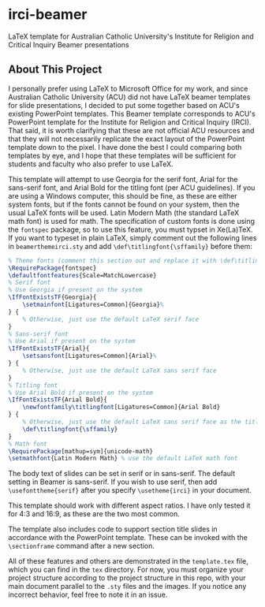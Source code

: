 # irci-beamer
LaTeX template for Australian Catholic University's Institute for Religion and Critical Inquiry Beamer presentations

## About This Project
I personally prefer using LaTeX to Microsoft Office for my work, and since Australian Catholic University (ACU) did not have LaTeX beamer templates for slide presentations, I decided to put some together based on ACU's existing PowerPoint templates. This Beamer template corresponds to ACU's PowerPoint template for the Institute for Religion and Critical Inquiry (IRCI). That said, it is worth clarifying that these are not official ACU resources and that they will not necessarily replicate the exact layout of the PowerPoint template down to the pixel. I have done the best I could comparing both templates by eye, and I hope that these templates will be sufficient for students and faculty who also prefer to use LaTeX.

This template will attempt to use Georgia for the serif font, Arial for the sans-serif font, and Arial Bold for the titling font (per ACU guidelines). If you are using a Windows computer, this should be fine, as these are either system fonts, but if the fonts cannot be found on your system, then the usual LaTeX fonts will be used. Latin Modern Math (the standard LaTeX math font) is used for math. The specification of custom fonts is done using the `fontspec` package, so to use this feature, you must typset in Xe(La)TeX. If you want to typeset in plain LaTeX, simply comment out the following lines in `beamerthemeirci.sty` and add `\def\titlingfont{\sffamily}` before them:

```tex
% Theme fonts (comment this section out and replace it with \def\titlingfont{\sffamily} if you want to use plain LaTeX)
\RequirePackage{fontspec}
\defaultfontfeatures{Scale=MatchLowercase}
% Serif font
% Use Georgia if present on the system
\IfFontExistsTF{Georgia}{
	\setmainfont[Ligatures=Common]{Georgia}%
} {
	% Otherwise, just use the default LaTeX serif face
}
% Sans-serif font
% Use Arial if present on the system
\IfFontExistsTF{Arial}{
	\setsansfont[Ligatures=Common]{Arial}%
} {
	% Otherwise, just use the default LaTeX sans serif face
}
% Titling font
% Use Arial Bold if present on the system
\IfFontExistsTF{Arial Bold}{
	\newfontfamily\titlingfont[Ligatures=Common]{Arial Bold}
} {
	% Otherwise, just use the default LaTeX sans serif face as the titling face
	\def\titlingfont{\sffamily}
}
% Math font
\RequirePackage[mathup=sym]{unicode-math}
\setmathfont{Latin Modern Math} % use the default LaTeX math font
```

The body text of slides can be set in serif or in sans-serif. The default setting in Beamer is sans-serif. If you wish to use serif, then add `\usefonttheme{serif}` after you specify `\usetheme{irci}` in your document.

This template should work with different aspect ratios. I have only tested it for 4:3 and 16:9, as these are the two most common.

The template also includes code to support section title slides in accordance with the PowerPoint template. These can be invoked with the `\sectionframe` command after a new section.

All of these features and others are demonstrated in the `template.tex` file, which you can find in the `tex` directory. For now, you must organize your project structure according to the project structure in this repo, with your main document parallel to the `.sty` files and the images. If you notice any incorrect behavior, feel free to note it in an issue.